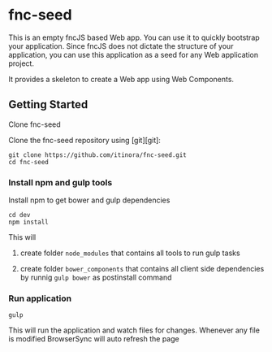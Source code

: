 # fnc-seed
This is an empty fncJS based Web app. You can use it to quickly bootstrap your application.
Since fncJS does not dictate the structure of your application, you can use this application as a seed for any Web application project.

It provides a skeleton to create a Web app using Web Components.

## Getting Started
Clone fnc-seed

Clone the fnc-seed repository using [git][git]:

```
git clone https://github.com/itinora/fnc-seed.git
cd fnc-seed
```

### Install npm and gulp tools

Install npm to get bower and gulp dependencies

```
cd dev
npm install
```

This will
1. create folder `node_modules` that contains all tools to run gulp tasks

2. create folder `bower_components` that contains all client side dependencies by runnig <code>gulp bower</code> as postinstall command


### Run application

```
gulp
```

This will run the application and watch files for changes. Whenever any file is modified BrowserSync will auto refresh the page



